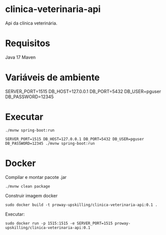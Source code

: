 # clinica-veterinaria-api
Api da clínica veterinária.

# Requisitos

Java 17
Maven

# Variáveis de ambiente

SERVER_PORT=1515
DB_HOST=127.0.0.1
DB_PORT=5432
DB_USER=pguser
DB_PASSWORD=12345

# Executar

```
./mvnw spring-boot:run
```

```
SERVER_PORT=1515 DB_HOST=127.0.0.1 DB_PORT=5432 DB_USER=pguser DB_PASSWORD=12345 ./mvnw spring-boot:run
```

# Docker

Compilar e montar pacote .jar
```
./mvnw clean package
```

Construir imagem docker
```
sudo docker build -t proway-upskilling/clinica-veterinaria-api:0.1 .
```

Executar:
```
sudo docker run -p 1515:1515 -e SERVER_PORT=1515 proway-upskilling/clinica-veterinaria-api:0.1
```
